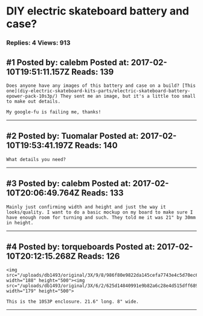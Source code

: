 # DIY electric skateboard battery and case?

### Replies: 4 Views: 913

## \#1 Posted by: calebm Posted at: 2017-02-10T19:51:11.157Z Reads: 139

```
Does anyone have any images of this battery and case on a build? [This one](diy-electric-skateboard-kits-parts/electric-skateboard-battery-epower-pack-10s3p/) They sent me an image, but it's a little too small to make out details.

My google-fu is failing me, thanks!
```

---
## \#2 Posted by: Tuomalar Posted at: 2017-02-10T19:53:41.197Z Reads: 140

```
What details you need?
```

---
## \#3 Posted by: calebm Posted at: 2017-02-10T20:06:49.764Z Reads: 133

```
Mainly just confirming width and height and just the way it looks/quality. I want to do a basic mockup on my board to make sure I have enough room for turning and such. They told me it was 21" by 30mm in height.
```

---
## \#4 Posted by: torqueboards Posted at: 2017-02-10T20:12:15.268Z Reads: 126

```
<img src="/uploads/db1493/original/3X/9/8/986f80e9822da145cefa7743e4c5d70ec6b68c56.jpg" width="188" height="500"><img src="/uploads/db1493/original/3X/6/2/625d14840991e9b82a6c28e4d515dff6890b3d8a.jpg" width="179" height="500">

This is the 10S3P enclosure. 21.6" long. 8" wide.
```

---
